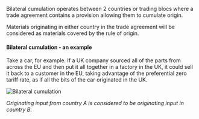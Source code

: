 Bilateral cumulation operates between 2 countries or trading blocs where a trade agreement contains a provision allowing them to cumulate origin.

Materials originating in either country in the trade agreement will be considered as materials covered by the rule of origin.

#### Bilateral cumulation - an example

Take a car, for example. If a UK company sourced all of the parts from across the EU and then put it all together in a factory in the UK, it could sell it back to a customer in the EU, taking advantage of the preferential zero tariff rate, as if all the bits of the car originated in the UK.

![Bilateral cumulation](/public/images/cumulation/bilateral.png)

_Originating input from country A is considered to be originating input in country B._
